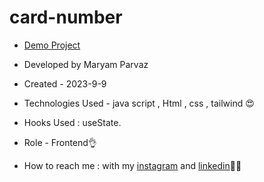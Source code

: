 # card-number
- [Demo Project](https://maryamparvaz.github.io/card-number/)

- Developed by Maryam Parvaz 

- Created - 2023-9-9

- Technologies Used - java script , Html , css , tailwind 😍

- Hooks Used : useState. 

- Role - Frontend👌

- How to reach me : with my [instagram](https://www.instagram.com/maryamparvaz_web) and [linkedin](https://www.linkedin.com/in/maryam-parvaz-3687b327a/)👩‍💻
